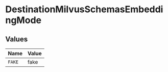 # DestinationMilvusSchemasEmbeddingMode


## Values

| Name   | Value  |
| ------ | ------ |
| `FAKE` | fake   |